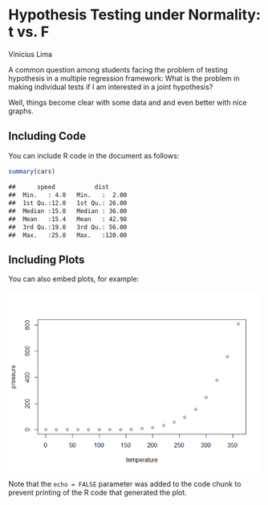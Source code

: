 Hypothesis Testing under Normality: t vs. F
================
Vinicius Lima

A common question among students facing the problem of testing hypothesis in a multiple regression framework: What is the problem in making individual tests if I am interested in a joint hypothesis?

Well, things become clear with some data and and even better with nice graphs.

Including Code
--------------

You can include R code in the document as follows:

``` r
summary(cars)
```

    ##      speed           dist       
    ##  Min.   : 4.0   Min.   :  2.00  
    ##  1st Qu.:12.0   1st Qu.: 26.00  
    ##  Median :15.0   Median : 36.00  
    ##  Mean   :15.4   Mean   : 42.98  
    ##  3rd Qu.:19.0   3rd Qu.: 56.00  
    ##  Max.   :25.0   Max.   :120.00

Including Plots
---------------

You can also embed plots, for example:

![](2020-04-03-t-versus-F_files/figure-markdown_github/pressure-1.png)

Note that the `echo = FALSE` parameter was added to the code chunk to prevent printing of the R code that generated the plot.
